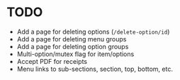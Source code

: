 # TODO

- Add a page for deleting options (`/delete-option/id`)
- Add a page for deleting menu groups
- Add a page for deleting option groups
- Multi-option/mutex flag for item/options
- Accept PDF for receipts
- Menu links to sub-sections, section, top, bottom, etc.
